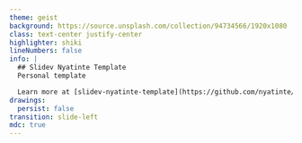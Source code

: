 ```yaml
---
theme: geist
background: https://source.unsplash.com/collection/94734566/1920x1080
class: text-center justify-center
highlighter: shiki
lineNumbers: false
info: |
  ## Slidev Nyatinte Template
  Personal template

  Learn more at [slidev-nyatinte-template](https://github.com/nyatinte/slidev-nyatinte-template)
drawings:
  persist: false
transition: slide-left
mdc: true
---
```


<FirstSlide title="<TITLE>" subtitle="<SUBTITLE>" belong="<BELONG>" />
